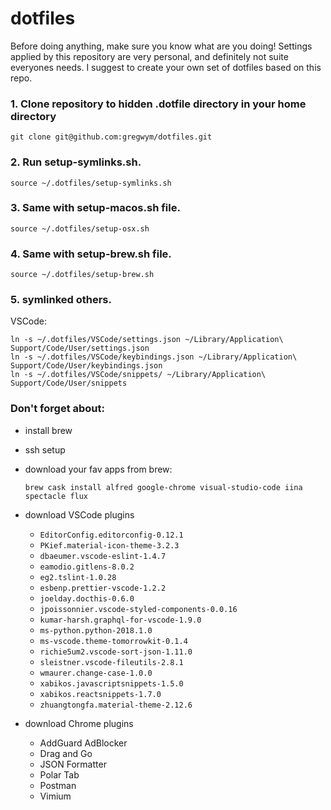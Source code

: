 # dotfiles

Before doing anything, make sure you know what are you doing! Settings applied by this repository are very personal, and definitely not suite everyones needs. I suggest to create your own set of dotfiles based on this repo.

### 1. Clone repository to hidden .dotfile directory in your home directory

```git clone git@github.com:gregwym/dotfiles.git```

### 2. Run setup-symlinks.sh.

```source ~/.dotfiles/setup-symlinks.sh```

### 3. Same with setup-macos.sh file.

```source ~/.dotfiles/setup-osx.sh```

### 4. Same with setup-brew.sh file.

```source ~/.dotfiles/setup-brew.sh```

### 5. symlinked others.

VSCode:
```
ln -s ~/.dotfiles/VSCode/settings.json ~/Library/Application\ Support/Code/User/settings.json
ln -s ~/.dotfiles/VSCode/keybindings.json ~/Library/Application\ Support/Code/User/keybindings.json
ln -s ~/.dotfiles/VSCode/snippets/ ~/Library/Application\ Support/Code/User/snippets
```

### Don't forget about:

- install brew
- ssh setup
- download your fav apps from brew:

    ```
    brew cask install alfred google-chrome visual-studio-code iina spectacle flux
    ```

- download VSCode plugins
    - `EditorConfig.editorconfig-0.12.1`
    - `PKief.material-icon-theme-3.2.3`
    - `dbaeumer.vscode-eslint-1.4.7`
    - `eamodio.gitlens-8.0.2`
    - `eg2.tslint-1.0.28`
    - `esbenp.prettier-vscode-1.2.2`
    - `joelday.docthis-0.6.0`
    - `jpoissonnier.vscode-styled-components-0.0.16`
    - `kumar-harsh.graphql-for-vscode-1.9.0`
    - `ms-python.python-2018.1.0`
    - `ms-vscode.theme-tomorrowkit-0.1.4`
    - `richie5um2.vscode-sort-json-1.11.0`
    - `sleistner.vscode-fileutils-2.8.1`
    - `wmaurer.change-case-1.0.0`
    - `xabikos.javascriptsnippets-1.5.0`
    - `xabikos.reactsnippets-1.7.0`
    - `zhuangtongfa.material-theme-2.12.6`

- download Chrome plugins
    - AddGuard AdBlocker
    - Drag and Go
    - JSON Formatter
    - Polar Tab
    - Postman
    - Vimium
